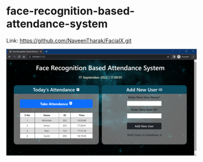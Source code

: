 # face-recognition-based-attendance-system  

Link: https://github.com/NaveenTharak/FacialX.git

![Face Recognition Based Attendance System](ss.png)
